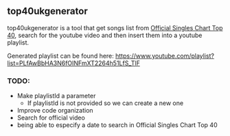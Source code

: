 ## top40ukgenerator

top40ukgenerator is a tool that get songs list from [Official Singles Chart Top 40](https://www.officialcharts.com/charts/uk-top-40-singles-chart/), search for the youtube video and then insert them into a youtube playlist.

Generated playlist can be found here: https://www.youtube.com/playlist?list=PLfAwBbHA3N6fOINFmXT2264h51LfS_TlF

### TODO:

- Make playlistId a parameter
  - If playlistId is not provided so we can create a new one
- Improve code organization
- Search for official video
- being able to especify a date to search in Official Singles Chart Top 40